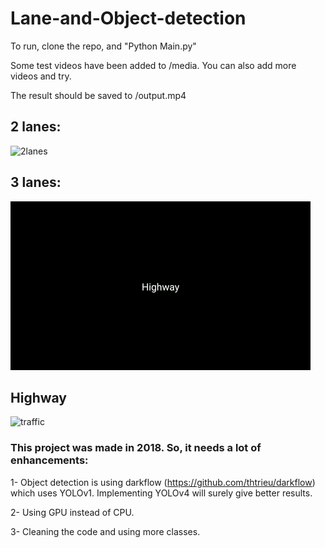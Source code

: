# Lane-and-Object-detection

To run, clone the repo, and "Python Main.py"

Some test videos have been added to /media. You can also add more videos and try.

The result should be saved to /output.mp4

## 2 lanes:

![2lanes](gifs/2lanes.gif)

## 3 lanes: 

![3lanes](gifs/3lanes.gif)

## Highway

![traffic](gifs/traffic.gif)

### __This project was made in 2018. So, it needs a lot of enhancements:__

1- Object detection is using darkflow (https://github.com/thtrieu/darkflow) which uses YOLOv1. Implementing YOLOv4 will surely give better results.

2- Using GPU instead of CPU.

3- Cleaning the code and using more classes.

